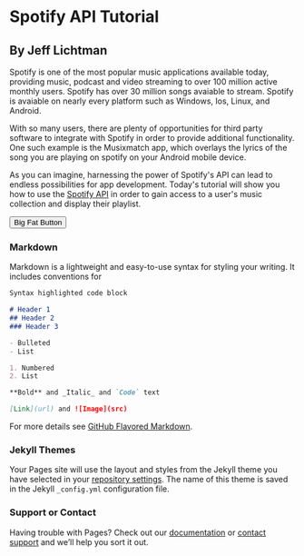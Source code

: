 # Spotify API Tutorial
## By Jeff Lichtman

Spotify is one of the most popular music applications available today, providing music, podcast and video streaming to over 100 million active monthly users. Spotify has over 30 million songs avaiable to stream. Spotify is avaiable on nearly every platform such as Windows, Ios, Linux, and Android.  

With so many users, there are plenty of opportunities for third party software to integrate with Spotify in order to provide additional functionality. One such example is the Musixmatch app, which overlays the lyrics of the song you are playing on spotify on your Android mobile device.

As you can imagine, harnessing the power of Spotify's API can lead to endless possibilities for app development. Today's tutorial will show you how to use the [Spotify API](https://developer.spotify.com/web-api/) in order to gain access to a user's music collection and display their playlist.

<button class="button-save large">Big Fat Button</button>

### Markdown

Markdown is a lightweight and easy-to-use syntax for styling your writing. It includes conventions for

```markdown
Syntax highlighted code block

# Header 1
## Header 2
### Header 3

- Bulleted
- List

1. Numbered
2. List

**Bold** and _Italic_ and `Code` text

[Link](url) and ![Image](src)
```

For more details see [GitHub Flavored Markdown](https://guides.github.com/features/mastering-markdown/).

### Jekyll Themes

Your Pages site will use the layout and styles from the Jekyll theme you have selected in your [repository settings](https://github.com/Licktopia/licktopia.github.io/settings). The name of this theme is saved in the Jekyll `_config.yml` configuration file.

### Support or Contact

Having trouble with Pages? Check out our [documentation](https://help.github.com/categories/github-pages-basics/) or [contact support](https://github.com/contact) and we’ll help you sort it out.
